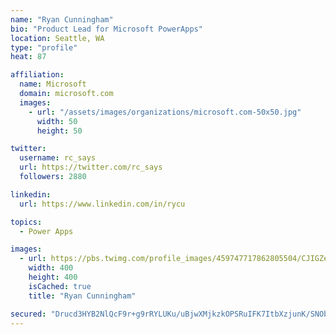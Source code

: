 ```yaml
---
name: "Ryan Cunningham"
bio: "Product Lead for Microsoft PowerApps"
location: Seattle, WA
type: "profile"
heat: 87

affiliation:
  name: Microsoft
  domain: microsoft.com
  images:
    - url: "/assets/images/organizations/microsoft.com-50x50.jpg"
      width: 50
      height: 50

twitter:
  username: rc_says
  url: https://twitter.com/rc_says
  followers: 2880

linkedin:
  url: https://www.linkedin.com/in/rycu

topics:
  - Power Apps

images:
  - url: https://pbs.twimg.com/profile_images/459747717862805504/CJIGZejd_400x400.png
    width: 400
    height: 400
    isCached: true
    title: "Ryan Cunningham"

secured: "Drucd3HYB2NlQcF9r+g9rRYLUKu/uBjwXMjkzkOPSRuIFK7ItbXzjunK/SNObHm+eCclFARIDbML91ABXjS49NXx2AYIX84stSSknaTWbNoWWnndW/5r5beKgHjy6vLA27V6LGj3HhrtD7Qrbwgm91q7on1HjkwkFP56UMGjjP1tjeSuDCriXZJa0WJda6NU8g0gJIuEKiqAbeiDnSPC21Eu0RSSKG4r39sRrZ1JaMuZnli7SRWJ0FWeYd5Em0XLQyKwMSRNVUE7ADUuk/XLCY4aGCrgPpTH11N+WP7RixTyOP62u7WuoQvWLsQXmhiSpS6q/1aZlLQTIPxttf1wpKCASh7qpSSM+Tp1PY9W658+OZk3DcCI7vq2waU+Nb2J1xC6Iel30qCk/I0AF7N/vOxVF/HsNpkG8lgarrOoMuQ=;XZozmCGKZGM9ZFBwoo23Cw=="
---
```


